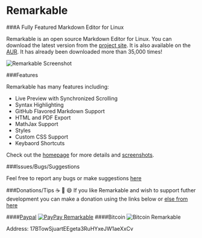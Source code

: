 # Remarkable

###A Fully Featured Markdown Editor for Linux

Remarkable is an open source Markdown Editor for Linux.
You can download the latest version from the [project site](https://remarkableapp.github.io/linux.html).
It is also available on the [AUR](https://aur.archlinux.org/packages/remarkable/). It has already been downloaded more than 35,000 times!

![Remarkable Screenshot](http://remarkableapp.github.io/images/alice.png)

###Features

Remarkable has many features including:
- Live Preview with Synchronized Scrolling
- Syntax Highlighting
- GitHub Flavored Markdown Support
- HTML and PDF Export
- MathJax Support
- Styles
- Custom CSS Support
- Keybaord Shortcuts

Check out the [homepage](https://remarkableapp.github.io/linux.html) for more details and [screenshots](https://remarkableapp.github.io/linux/screenshots.html).

###Issues/Bugs/Suggestions

Feel free to report any bugs or make suggestions [here](https://github.com/jamiemcg/Remarkable/issues)

###Donations/Tips :coffee: :beer: :smile:
If you like Remarkable and wish to support futher development you can make a donation using the links below or [else from here](https://remarkableapp.github.io/linux/donate.html)

####[Paypal](https://www.paypal.com/cgi-bin/webscr?cmd=_s-xclick&hosted_button_id=B5PJTSJNFYGT2)
[![PayPay Remarkable](http://i.imgur.com/nobGgBf.png)](https://www.paypal.com/cgi-bin/webscr?cmd=_s-xclick&hosted_button_id=B5PJTSJNFYGT2)
####Bitcoin
![Bitcoin Remarkable](http://remarkableapp.github.io/images/QR%20wallet.png)


Address: 17BTowSjuartEEgeta3RuHYxeJW1aeXxCv


